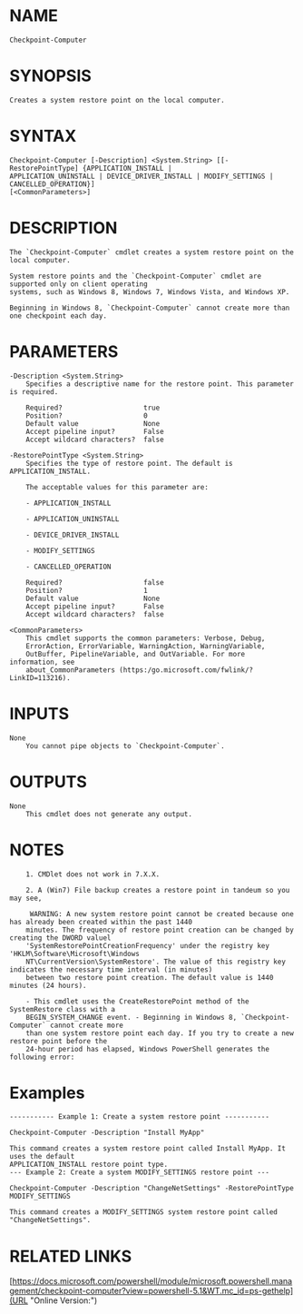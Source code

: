 # NAME
    Checkpoint-Computer

# SYNOPSIS
    Creates a system restore point on the local computer.


# SYNTAX
    Checkpoint-Computer [-Description] <System.String> [[-RestorePointType] {APPLICATION_INSTALL |
    APPLICATION_UNINSTALL | DEVICE_DRIVER_INSTALL | MODIFY_SETTINGS | CANCELLED_OPERATION}]
    [<CommonParameters>]


# DESCRIPTION
    The `Checkpoint-Computer` cmdlet creates a system restore point on the local computer.

    System restore points and the `Checkpoint-Computer` cmdlet are supported only on client operating
    systems, such as Windows 8, Windows 7, Windows Vista, and Windows XP.

    Beginning in Windows 8, `Checkpoint-Computer` cannot create more than one checkpoint each day.


# PARAMETERS
    -Description <System.String>
        Specifies a descriptive name for the restore point. This parameter is required.

        Required?                    true
        Position?                    0
        Default value                None
        Accept pipeline input?       False
        Accept wildcard characters?  false

    -RestorePointType <System.String>
        Specifies the type of restore point. The default is APPLICATION_INSTALL.

        The acceptable values for this parameter are:

        - APPLICATION_INSTALL

        - APPLICATION_UNINSTALL

        - DEVICE_DRIVER_INSTALL

        - MODIFY_SETTINGS

        - CANCELLED_OPERATION

        Required?                    false
        Position?                    1
        Default value                None
        Accept pipeline input?       False
        Accept wildcard characters?  false

    <CommonParameters>
        This cmdlet supports the common parameters: Verbose, Debug,
        ErrorAction, ErrorVariable, WarningAction, WarningVariable,
        OutBuffer, PipelineVariable, and OutVariable. For more information, see
        about_CommonParameters (https:/go.microsoft.com/fwlink/?LinkID=113216).

# INPUTS
    None
        You cannot pipe objects to `Checkpoint-Computer`.


# OUTPUTS
    None
        This cmdlet does not generate any output.


# NOTES

        1. CMDlet does not work in 7.X.X.
        
        2. A (Win7) File backup creates a restore point in tandeum so you may see,

         WARNING: A new system restore point cannot be created because one has already been created within the past 1440
        minutes. The frequency of restore point creation can be changed by creating the DWORD valuel
        'SystemRestorePointCreationFrequency' under the registry key 'HKLM\Software\Microsoft\Windows
        NT\CurrentVersion\SystemRestore'. The value of this registry key indicates the necessary time interval (in minutes)
        between two restore point creation. The default value is 1440 minutes (24 hours).

        - This cmdlet uses the CreateRestorePoint method of the SystemRestore class with a
        BEGIN_SYSTEM_CHANGE event. - Beginning in Windows 8, `Checkpoint-Computer` cannot create more
        than one system restore point each day. If you try to create a new restore point before the
        24-hour period has elapsed, Windows PowerShell generates the following error:

# Examples       

    ----------- Example 1: Create a system restore point -----------

    Checkpoint-Computer -Description "Install MyApp"

    This command creates a system restore point called Install MyApp. It uses the default
    APPLICATION_INSTALL restore point type.
    --- Example 2: Create a system MODIFY_SETTINGS restore point ---

    Checkpoint-Computer -Description "ChangeNetSettings" -RestorePointType MODIFY_SETTINGS

    This command creates a MODIFY_SETTINGS system restore point called "ChangeNetSettings".

# RELATED LINKS
[https://docs.microsoft.com/powershell/module/microsoft.powershell.management/checkpoint-computer?view=powershell-5.1&WT.mc_id=ps-gethelp](URL "Online Version:")
